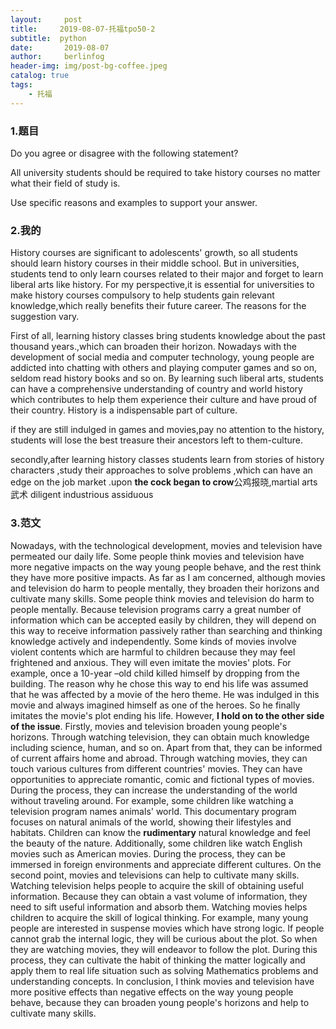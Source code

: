 ```yaml
---
layout:     post
title:     2019-08-07-托福tpo50-2
subtitle:  python
date:       2019-08-07
author:     berlinfog
header-img: img/post-bg-coffee.jpeg
catalog: true
tags:
    - 托福
---
```


### 1.题目

Do you agree or disagree with the following statement?

All university students should be required to take history courses no matter what their field of study is.

Use specific reasons and examples to support your answer.  

### 2.我的

History courses are significant to adolescents' growth,  so all students should learn history courses in their middle school. But in universities, students tend to only learn courses related to their major and forget to learn liberal arts like history. For my perspective,it is essential for universities to make history courses compulsory to help students gain relevant knowledge,which really benefits their future career. The reasons for the suggestion vary.

First of all, learning history classes bring students knowledge about the past thousand years.,which can broaden their horizon. Nowadays with the development of social media and computer technology, young people are addicted into chatting with others and playing computer games and so on, seldom read history books and so on. By learning such liberal arts, students can have a  comprehensive understanding of country and world history which contributes to help them experience their culture and have proud of their country. History is a indispensable part of culture.

if they are still indulged in  games and movies,pay no attention to the history, students will lose the best treasure their ancestors left to them-culture.

secondly,after learning history classes students learn from stories of history characters ,study their approaches to solve problems ,which can have an edge on the job market .upon <b>the cock began to crow</b>公鸡报晓,martial arts武术 diligent industrious assiduous  



### 3.范文

Nowadays, with the technological development, movies and television have permeated our daily life. Some people think movies and television have more negative impacts on the way young people behave, and the rest think they have more positive impacts. As far as I am concerned, although movies and television do harm to people mentally, they broaden their horizons and cultivate many skills.
Some people think movies and television do harm to people mentally. Because television programs carry a great number of information which can be accepted easily by children, they will depend on this way to receive information passively rather than searching and thinking knowledge actively and independently. Some kinds of movies involve violent contents which are harmful to children because they may feel frightened and anxious. They will even imitate the movies\' plots. For example, once a 10-year –old child killed himself by dropping from the building. The reason why he chose this way to end his life was assumed that he was affected by a movie of the hero theme. He was indulged in this movie and always imagined himself as one of the heroes. So he finally imitates the movie\'s plot ending his life. However, <b>I hold on to the other side of the issue</b>.
Firstly, movies and television broaden young people\'s horizons. Through watching television, they can obtain much knowledge including science, human, and so on. Apart from that, they can be informed of current affairs home and abroad. Through watching movies, they can touch various cultures from different countries\' movies. They can have opportunities to appreciate romantic, comic and fictional types of movies. During the process, they can increase the understanding of the world without traveling around. For example, some children like watching a television program names animals\' world. This documentary program focuses on natural animals of the world, showing their lifestyles and habitats. Children can know the <b>rudimentary</b> natural knowledge and feel the beauty of the nature. Additionally, some children like watch English movies such as American movies. During the process, they can be immersed in foreign environments and appreciate different cultures.
On the second point, movies and televisions can help to cultivate many skills. Watching television helps people to acquire the skill of obtaining useful information. Because they can obtain a vast volume of information, they need to sift useful information and absorb them. Watching movies helps children to acquire the skill of logical thinking. For example, many young people are interested in suspense movies which have strong logic. If people cannot grab the internal logic, they will be curious about the plot. So when they are watching movies, they will endeavor to follow the plot. During this process, they can cultivate the habit of thinking the matter logically and apply them to real life situation such as solving Mathematics problems and understanding concepts.
In conclusion, I think movies and television have more positive effects than negative effects on the way young people behave, because they can broaden young people\'s horizons and help to cultivate many skills.